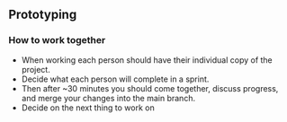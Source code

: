 ## Prototyping
### How to work together

- When working each person should have their individual copy of the project.
- Decide what each person will complete in a sprint.
- Then after ~30 minutes you should come together, discuss progress, and merge your changes into the main branch.
- Decide on the next thing to work on